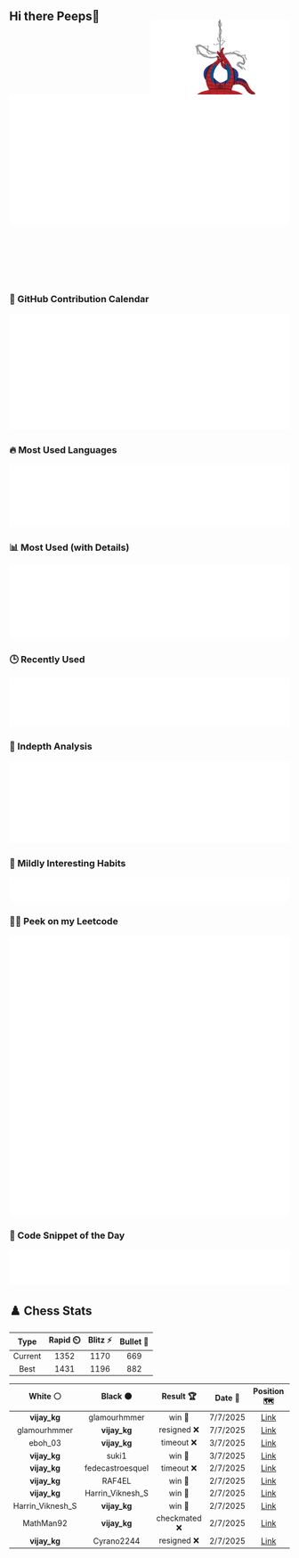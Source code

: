 ## Hi there Peeps👋

<p style="text-align: right; margin-top: -40px; position: relative; top: 15px;">
  <img src="./assets/spidertocat.png" width="250" height="250" alt="Spider-Ham swinging" align="right">
</p>

<div style="position: relative; width: 100%; height: auto;">
  <img src="./metrics.classic.svg" alt="Metrics" style="position: relative; top: -100px; left: 0; z-index: 1; display: block;">
</div>

### 📅 GitHub Contribution Calendar

![Half-year](./metrics.plugin.isocalendar.svg)

### 🔥 Most Used Languages
![Most Used](metrics.plugin.languages.svg)

### 📊 Most Used (with Details)
![Most Used Details](metrics.plugin.languages.details.svg)

### 🕒 Recently Used
![Recently Used](metrics.plugin.languages.recent.svg)

### 📌 Indepth Analysis
![Indepth](metrics.plugin.languages.indepth.svg)

### 🧠 Mildly Interesting Habits

![Habits Facts](./metrics.plugin.habits.facts.svg)

### 🧑‍💻 Peek on my Leetcode 

![LeetCode Stats](metrics.plugin.leetcode.svg)

### 📝 Code Snippet of the Day

![Code Snippet](./metrics.plugin.code.svg)

## ♟️ Chess Stats

<!--START_SECTION:chessStats-->
<!-- Automatically generated with https://github.com/Balastrong/chess-stats-action -->

| Type | Rapid ⏲️ | Blitz ⚡ | Bullet 🔫 |
|:---:|:---:|:---:|:---:|
| Current | 1352 | 1170 | 669 |
| Best | 1431 | 1196 | 882 |

| White ⚪ | Black ⚫ | Result 🏆 | Date 📅 | Position 🗺️ | Type 🕕 |
|:---:|:---:|:---:|:---:|:---:|:---:|
| **vijay_kg** | glamourhmmer | win 🥇 | 7/7/2025 | <a href="http://www.ee.unb.ca/cgi-bin/tervo/fen.pl?select=8/6p1/7p/1K6/3R3P/P6k/8/8 b - - 5 43">Link</a> | Blitz |
| glamourhmmer | **vijay_kg** | resigned ❌ | 7/7/2025 | <a href="http://www.ee.unb.ca/cgi-bin/tervo/fen.pl?select=1r5r/2N1k1pp/1bn1pp2/p2pP3/P2P4/2PQ1N2/5PPP/R1B2RK1 b - - 0 20">Link</a> | Blitz |
| eboh_03 | **vijay_kg** | timeout ❌ | 3/7/2025 | <a href="http://www.ee.unb.ca/cgi-bin/tervo/fen.pl?select=8/5B1k/1p3Qpp/7P/3pP3/6P1/Pq1r1PK1/4RR2 b - - 2 37">Link</a> | Blitz |
| **vijay_kg** | suki1 | win 🥇 | 3/7/2025 | <a href="http://www.ee.unb.ca/cgi-bin/tervo/fen.pl?select=rn3Q2/p1p2p1p/1p2p2Q/4k3/3qb3/3B4/PPP2PP1/R3K2R b KQ - 0 17">Link</a> | Blitz |
| **vijay_kg** | fedecastroesquel | timeout ❌ | 2/7/2025 | <a href="http://www.ee.unb.ca/cgi-bin/tervo/fen.pl?select=r4rk1/p4pp1/2Q1bn1p/5q2/5P2/2B5/PPP3PP/R4RK1 w - - 0 23">Link</a> | Blitz |
| **vijay_kg** | RAF4EL | win 🥇 | 2/7/2025 | <a href="http://www.ee.unb.ca/cgi-bin/tervo/fen.pl?select=k2rq3/1Q3R1p/p1n1B3/8/8/P2P4/1PP4P/1K6 b - - 0 28">Link</a> | Blitz |
| **vijay_kg** | Harrin_Viknesh_S | win 🥇 | 2/7/2025 | <a href="http://www.ee.unb.ca/cgi-bin/tervo/fen.pl?select=2k5/2Q5/3K4/3P4/8/8/6P1/8 b - - 12 59">Link</a> | Blitz |
| Harrin_Viknesh_S | **vijay_kg** | win 🥇 | 2/7/2025 | <a href="http://www.ee.unb.ca/cgi-bin/tervo/fen.pl?select=7k/2qK1Qpp/1p3p2/p7/6B1/P5bP/1PP1r3/8 w - - 12 42">Link</a> | Blitz |
| MathMan92 | **vijay_kg** | checkmated ❌ | 2/7/2025 | <a href="http://www.ee.unb.ca/cgi-bin/tervo/fen.pl?select=2r1r2k/1pqb2pQ/p2bp2p/3pn3/P2P4/2PB1N1P/1P3PP1/R3R1K1 b - - 1 19">Link</a> | Blitz |
| **vijay_kg** | Cyrano2244 | resigned ❌ | 2/7/2025 | <a href="http://www.ee.unb.ca/cgi-bin/tervo/fen.pl?select=8/8/8/2Pp4/8/7K/8/1k4q1 w - - 0 60">Link</a> | Blitz |

<!--END_SECTION:chessStats-->
